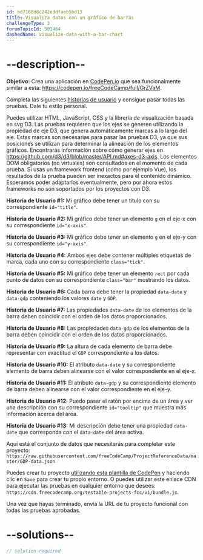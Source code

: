 ```yaml
---
id: bd7168d8c242eddfaeb5bd13
title: Visualiza datos con un gráfico de barras
challengeType: 3
forumTopicId: 301464
dashedName: visualize-data-with-a-bar-chart
---
```


# --description--

**Objetivo:** Crea una aplicación en [CodePen.io](https://codepen.io) que sea funcionalmente similar a esta: <https://codepen.io/freeCodeCamp/full/GrZVaM>.

Completa las siguientes [historias de usuario](https://en.wikipedia.org/wiki/User_story) y consigue pasar todas las pruebas. Dale tu estilo personal.

Puedes utilizar HTML, JavaScript, CSS y la librería de visualización basada en svg D3. Las pruebas requieren que los ejes se generen utilizando la propiedad de eje D3, que genera automáticamente marcas a lo largo del eje. Estas marcas son necesarias para pasar las pruebas D3, ya que sus posiciones se utilizan para determinar la alineación de los elementos gráficos. Encontrarás información sobre cómo generar ejes en <https://github.com/d3/d3/blob/master/API.md#axes-d3-axis>. Los elementos DOM obligatorios (no virtuales) son consultados en el momento de cada prueba. Si usas un framework frontend (como por ejemplo Vue), los resultados de la prueba pueden ser inexactos para el contenido dinámico. Esperamos poder adaptarlos eventualmente, pero por ahora estos frameworks no son soportados por los proyectos con D3.

**Historia de Usuario #1:** Mi gráfico debe tener un título con su correspondiente `id="title"`.

**Historia de Usuario #2:** Mi gráfico debe tener un elemento `g` en el eje-x con su correspondiente `id="x-axis"`.

**Historia de Usuario #3:** Mi gráfico debe tener un elemento `g` en el eje-y con su correspondiente `id="y-axis"`.

**Historia de Usuario #4:** Ambos ejes debe contener múltiples etiquetas de marca, cada uno con su correspondiente `class="tick"`.

**Historia de Usuario #5:** Mi gráfico debe tener un elemento `rect` por cada punto de datos con su correspondiente `class="bar"` mostrando los datos.

**Historia de Usuario #6:** Cada barra debe tener la propiedad `data-date` y `data-gdp` conteniendo los valores `date` y `GDP`.

**Historia de Usuario #7:** Las propiedades `data-date` de los elementos de la barra deben coincidir con el orden de los datos proporcionados.

**Historia de Usuario #8:** Las propiedades `data-gdp` de los elementos de la barra deben coincidir con el orden de los datos proporcionados.

**Historia de Usuario #9:** La altura de cada elemento de barra debe representar con exactitud el `GDP` correspondiente a los datos.

**Historia de Usuario #10:** El atributo `data-date` y su correspondiente elemento de barra deben alinearse con el valor correspondiente en el eje-x.

**Historia de Usuario #11:** El atributo `data-gdp` y su correspondiente elemento de barra deben alinearse con el valor correspondiente en el eje-y.

**Historia de Usuario #12:** Puedo pasar el ratón por encima de un área y ver una descripción con su correspondiente `id="tooltip"` que muestra más información acerca del área.

**Historia de Usuario #13:** Mi descripción debe tener una propiedad `data-date` que corresponda con el `data-date` del área activa.

Aquí está el conjunto de datos que necesitarás para completar este proyecto: `https://raw.githubusercontent.com/freeCodeCamp/ProjectReferenceData/master/GDP-data.json`

Puedes crear tu proyecto <a href='https://codepen.io/pen?template=MJjpwO' target='_blank' rel='nofollow'>utilizando esta plantilla de CodePen</a> y haciendo clic en `Save` para crear tu propio entorno. O puedes utilizar este enlace CDN para ejecutar las pruebas en cualquier entorno que desees: `https://cdn.freecodecamp.org/testable-projects-fcc/v1/bundle.js`.

Una vez que hayas terminado, envía la URL de tu proyecto funcional con todas las pruebas aprobadas.

# --solutions--

```js
// solution required
```

